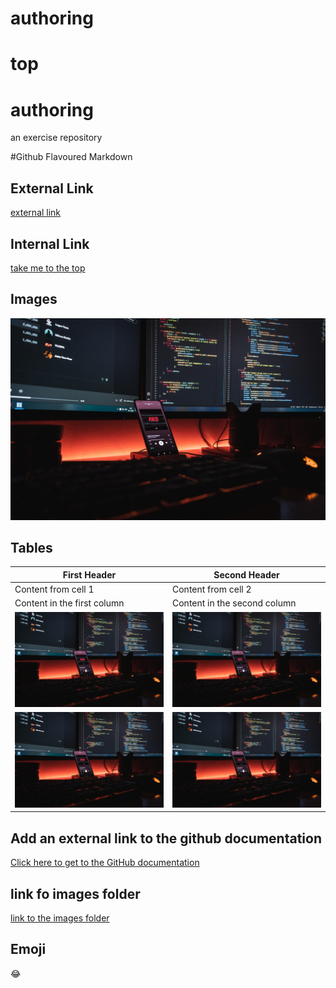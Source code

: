 # authoring

# top

# authoring
an exercise repository

#Github Flavoured Markdown

## External Link
[external link](https://www.google.de)

## Internal Link
[take me to the top](#top)

## Images
![alternative text](images/1.webp)

## Tables
First Header | Second Header
------------ | -------------
Content from cell 1 | Content from cell 2
Content in the first column | Content in the second column
![alternative_text](images/1.webp) | ![alternative_text](images/1.webp)
![alternative_text](images/1.webp) | ![alternative_text](images/1.webp)

## Add an external link to the github documentation
[Click here to get to the GitHub documentation](https://help.github.com/en)

## link fo images folder
[link to the images folder](/img_folder)

## Emoji
😂

